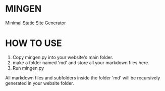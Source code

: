 # MINGEN

Minimal Static Site Generator

# HOW TO USE

1. Copy mingen.py into your website's main folder.
2. make a folder named 'md' and store all your markdown files here.
3. Run mingen.py

All markdown files and subfolders inside the folder 'md' will be recursively generated in your website folder.


